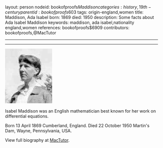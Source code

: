 layout: person
nodeid: bookofproofs$Maddison
categories: history,19th-century
parentid: bookofproofs$603
tags: origin-england,women
title: Maddison, Ada Isabel
born: 1869
died: 1950
description: Some facts about Ada Isabel Maddison
keywords: maddison, ada isabel,nationality england,women
references: bookofproofs$6909
contributors: bookofproofs,@MacTutor

---


---

![Maddison.jpg](https://github.com/bookofproofs/bookofproofs.github.io/blob/main/_sources/_assets/images/portraits/Maddison.jpg?raw=true)

Isabel Maddison was an English mathematician best known for her work on differential equations.

Born 13 April 1869 Cumberland, England. Died 22 October 1950 Martin's Dam, Wayne, Pennsylvania, USA.


View full biography at [MacTutor](https://mathshistory.st-andrews.ac.uk/Biographies/Maddison/).